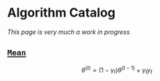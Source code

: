 # Algorithm Catalog

*This page is very much a work in progress*

## [`Mean`](@ref)

```math
\theta^{(t)} = (1 - \gamma_t) \theta^{(t-1)} + \gamma_t y_t
```